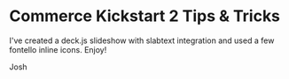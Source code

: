Commerce Kickstart 2 Tips & Tricks
=====================

I've created a deck.js slideshow with slabtext integration and used a few fontello inline icons. Enjoy!

Josh
